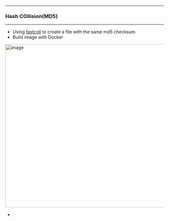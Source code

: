 -----------

### Hash COllision(MD5)  

-----------

- Using [fastcoll](https://github.com/brimstone/fastcoll) to create a file with the same md5 checksum
- Build image with Docker

<img width="1893" height="520" alt="image" src="https://github.com/user-attachments/assets/9b5c788a-494d-4661-bc07-ebe8b0f180df" />

- 


